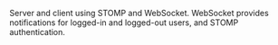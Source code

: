 Server and client using STOMP and WebSocket. WebSocket provides notifications for logged-in and logged-out users, and STOMP authentication.